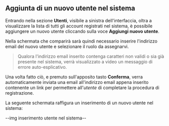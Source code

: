 ## Aggiunta di un nuovo utente nel sistema
Entrando nella sezione **Utenti**, visibile a sinistra dell'interfaccia, oltra a visualizzare la lista di tutti gli account registrati nel sistema, è possibile aggiungere un nuovo utente cliccando sulla voce **Aggiungi nuovo utente**. </br>

Nella schermata che comparirà sarà quindi necessario inserire l'indirizzo email del nuovo utente e selezionare il ruolo da assegnarvi. </br>
>Qualora l'indirizzo email inserito contenga caratteri non validi o sia già presente nel sistema, verrà visualizzato a video un messaggio di errore auto-esplicativo.

Una volta fatto ciò, e premuto sull'apposito tasto **Conferma**, verra automaticamente inviata una email all'indirizzo email appena inserito contenente un link per permettere all'*utente* di completare la procedura di registrazione.

La seguente schermata raffigura un inserimento di un nuovo utente nel sistema:

--img inserimento utente nel sistema--